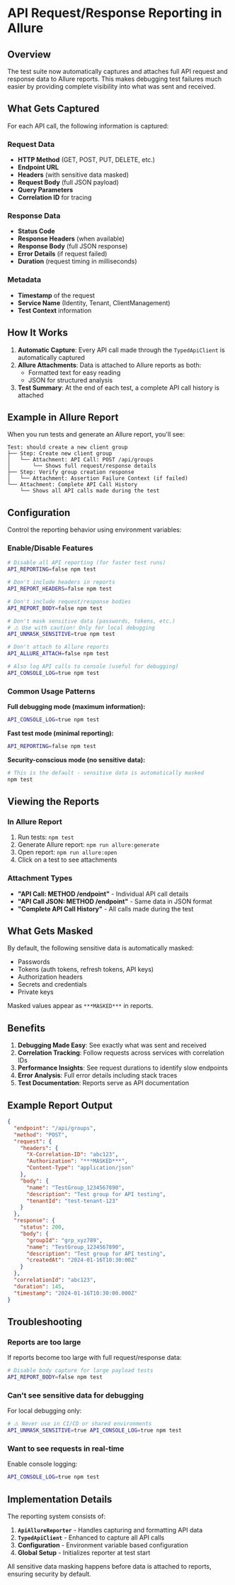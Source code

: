 # API Request/Response Reporting in Allure

## Overview

The test suite now automatically captures and attaches full API request and response data to Allure reports. This makes debugging test failures much easier by providing complete visibility into what was sent and received.

## What Gets Captured

For each API call, the following information is captured:

### Request Data
- **HTTP Method** (GET, POST, PUT, DELETE, etc.)
- **Endpoint URL**
- **Headers** (with sensitive data masked)
- **Request Body** (full JSON payload)
- **Query Parameters**
- **Correlation ID** for tracing

### Response Data
- **Status Code**
- **Response Headers** (when available)
- **Response Body** (full JSON response)
- **Error Details** (if request failed)
- **Duration** (request timing in milliseconds)

### Metadata
- **Timestamp** of the request
- **Service Name** (Identity, Tenant, ClientManagement)
- **Test Context** information

## How It Works

1. **Automatic Capture**: Every API call made through the `TypedApiClient` is automatically captured
2. **Allure Attachments**: Data is attached to Allure reports as both:
   - Formatted text for easy reading
   - JSON for structured analysis
3. **Test Summary**: At the end of each test, a complete API call history is attached

## Example in Allure Report

When you run tests and generate an Allure report, you'll see:

```
Test: should create a new client group
├── Step: Create new client group
│   └── Attachment: API Call: POST /api/groups
│       └── Shows full request/response details
├── Step: Verify group creation response
│   └── Attachment: Assertion Failure Context (if failed)
└── Attachment: Complete API Call History
    └── Shows all API calls made during the test
```

## Configuration

Control the reporting behavior using environment variables:

### Enable/Disable Features

```bash
# Disable all API reporting (for faster test runs)
API_REPORTING=false npm test

# Don't include headers in reports
API_REPORT_HEADERS=false npm test

# Don't include request/response bodies
API_REPORT_BODY=false npm test

# Don't mask sensitive data (passwords, tokens, etc.)
# ⚠️ Use with caution! Only for local debugging
API_UNMASK_SENSITIVE=true npm test

# Don't attach to Allure reports
API_ALLURE_ATTACH=false npm test

# Also log API calls to console (useful for debugging)
API_CONSOLE_LOG=true npm test
```

### Common Usage Patterns

**Full debugging mode (maximum information):**
```bash
API_CONSOLE_LOG=true npm test
```

**Fast test mode (minimal reporting):**
```bash
API_REPORTING=false npm test
```

**Security-conscious mode (no sensitive data):**
```bash
# This is the default - sensitive data is automatically masked
npm test
```

## Viewing the Reports

### In Allure Report

1. Run tests: `npm test`
2. Generate Allure report: `npm run allure:generate`
3. Open report: `npm run allure:open`
4. Click on a test to see attachments

### Attachment Types

- **"API Call: METHOD /endpoint"** - Individual API call details
- **"API Call JSON: METHOD /endpoint"** - Same data in JSON format
- **"Complete API Call History"** - All calls made during the test

## What Gets Masked

By default, the following sensitive data is automatically masked:

- Passwords
- Tokens (auth tokens, refresh tokens, API keys)
- Authorization headers
- Secrets and credentials
- Private keys

Masked values appear as `***MASKED***` in reports.

## Benefits

1. **Debugging Made Easy**: See exactly what was sent and received
2. **Correlation Tracking**: Follow requests across services with correlation IDs
3. **Performance Insights**: See request durations to identify slow endpoints
4. **Error Analysis**: Full error details including stack traces
5. **Test Documentation**: Reports serve as API documentation

## Example Report Output

```json
{
  "endpoint": "/api/groups",
  "method": "POST",
  "request": {
    "headers": {
      "X-Correlation-ID": "abc123",
      "Authorization": "***MASKED***",
      "Content-Type": "application/json"
    },
    "body": {
      "name": "TestGroup_1234567890",
      "description": "Test group for API testing",
      "tenantId": "test-tenant-123"
    }
  },
  "response": {
    "status": 200,
    "body": {
      "groupId": "grp_xyz789",
      "name": "TestGroup_1234567890",
      "description": "Test group for API testing",
      "createdAt": "2024-01-16T10:30:00Z"
    }
  },
  "correlationId": "abc123",
  "duration": 145,
  "timestamp": "2024-01-16T10:30:00.000Z"
}
```

## Troubleshooting

### Reports are too large

If reports become too large with full request/response data:

```bash
# Disable body capture for large payload tests
API_REPORT_BODY=false npm test
```

### Can't see sensitive data for debugging

For local debugging only:

```bash
# ⚠️ Never use in CI/CD or shared environments
API_UNMASK_SENSITIVE=true API_CONSOLE_LOG=true npm test
```

### Want to see requests in real-time

Enable console logging:

```bash
API_CONSOLE_LOG=true npm test
```

## Implementation Details

The reporting system consists of:

1. **`ApiAllureReporter`** - Handles capturing and formatting API data
2. **`TypedApiClient`** - Enhanced to capture all API calls
3. **Configuration** - Environment variable based configuration
4. **Global Setup** - Initializes reporter at test start

All sensitive data masking happens before data is attached to reports, ensuring security by default.